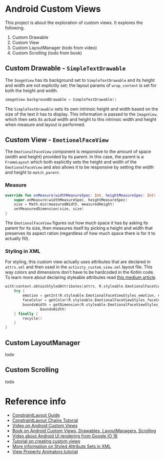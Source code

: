 # Android Custom Views

This project is about the exploration of custom views. It explores the following.

1. Custom Drawable
2. Custom View
3. Custom LayoutManager (todo from video)
4. Custom Scrolling (todo from book)

## Custom Drawable - `SimpleTextDrawable`
The `ImageView` has its background set to `SimpleTextDrawable` and its height and width are
not explicitly set; the layout params of `wrap_content` is set for both the height and width.
```kotlin
imageView.backgroundDrawable = SimpleTextDrawable()
```

The `SimpleTextDrawable` sets its own intrinsic height and width based on the size of the
text it has to display. This information is passed to the `ImageView`, which then sets
its actual width and height to this intrinsic width and height when measure and layout is
performed.

## Custom View - `EmotionalFaceView`
The `EmotionalFaceView` component is responsive to the amount of space (width and height)
provided by its parent. In this case, the parent is a `FrameLayout` which both explicitly
sets the height and width of the `EmotionalFaceView` and also allows it to be responsive
by setting the width and height to `match_parent`. 

### Measure
```kotlin
override fun onMeasure(widthMeasureSpec: Int, heightMeasureSpec: Int) {
    super.onMeasure(widthMeasureSpec, heightMeasureSpec)
    size = Math.min(measuredWidth, measuredHeight)
    setMeasuredDimension(size, size)
}
```

The `EmotionalFaceView` figures out
how much space it has by asking its parent for its size, then measures itself by picking
a height and width that preserves its aspect ration (regardless of how much space there
is for it to actually fill).

### Styling in XML
For styling, this custom view actually uses attributes that are declared in `attrs.xml`
and then used in the `activity_custom_view.xml` layout file. This way colors and dimensions
don't have to be hardcoded in the Kotlin code. To learn more about declaring styleable
attributes read [this medium article](http://blog.danlew.net/2016/07/19/a-deep-dive-into-android-view-constructors/).

```kotlin
with(context.obtainStyledAttributes(attrs, R.styleable.EmotionalFaceViewStyles, 0, 0)) {
    try {
        emotion = getInt(R.styleable.EmotionalFaceViewStyles_emotion, emotion)
        faceColor = getColor(R.styleable.EmotionalFaceViewStyles_faceColor, faceColor)
        boundsWidth = getDimension(R.styleable.EmotionalFaceViewStyles_boundsWidth,
                boundsWidth)
    } finally {
        recycle()
    }
}
```

## Custom LayoutManager
todo

## Custom Scrolling
todo

# Reference info
- [ConstraintLayout Guide](https://developer.android.com/reference/android/support/constraint/ConstraintLayout#CenteringPositioning)
- [ConstraintLayout Chains Tutorial](https://medium.com/@nomanr/constraintlayout-chains-4f3b58ea15bb)
- [Video on Android Custom Views](http://oredev.org/2017/sessions/measure-layout-draw-repeat-custom-views-and-viewgroups)
- [Book on Android Custom Views, Drawables, LayoutManagers, Scrolling](https://play.google.com/books/reader?id=dnr_CgAAQBAJ&printsec=frontcover&output=reader&hl=en&pg=GBS.PT400)
- [Video about Android UI rendering from Google IO 18](https://youtu.be/zdQRIYOST64)
- [Tutorial on creating custom views](https://www.raywenderlich.com/175645/android-custom-view-tutorial)
- [More information on Styled Attribute Sets in XML](http://blog.danlew.net/2016/07/19/a-deep-dive-into-android-view-constructors/)
- [View Property Animators tutorial](https://android-developers.googleblog.com/2011/05/introducing-viewpropertyanimator.html)